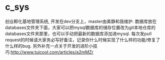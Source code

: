 # c_sys
创业孵化基地管理系统,
开发在dev分支上，master由美静和我维护.
数据库放在databases文件夹下面，大家可以把mysql数据库的储存位置改为git本地仓库的databases文件夹那里，也可以手动把最新的数据库添加进mysql.
每次发pull request的时候请大家务必写好备注，记录你什么时候实现了什么样的功能/修复了什么样的bug.
另外补充一点关于开发的进阶小技巧:http://www.tuicool.com/articles/a2mMZr
